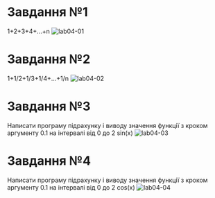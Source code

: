 # Завдання №1
1+2+3+4+...+n
![lab04-01](https://user-images.githubusercontent.com/113709757/219878490-cac7a366-5420-4089-9505-3baf32d0d201.png)
# Завдання №2
1+1/2+1/3+1/4+...+1/n
![lab04-02](https://user-images.githubusercontent.com/113709757/219878509-c2c1e721-a705-43e3-bacf-cb99338f4521.png)
# Завдання №3
Написати програму підрахунку і виводу значення функції з кроком аргументу 0.1 на інтервалі від 0 до 2
sin(x)
![lab04-03](https://user-images.githubusercontent.com/113709757/220408444-93785a0f-6b09-42a9-a289-bebffe7abefb.png)
# Завдання №4
Написати програму підрахунку і виводу значення функції з кроком аргументу 0.1 на інтервалі від 0 до 2
cos(x)
![lab04-04](https://user-images.githubusercontent.com/113709757/220409050-992a02c8-14d9-424d-815c-3dd962d4d92f.png)
